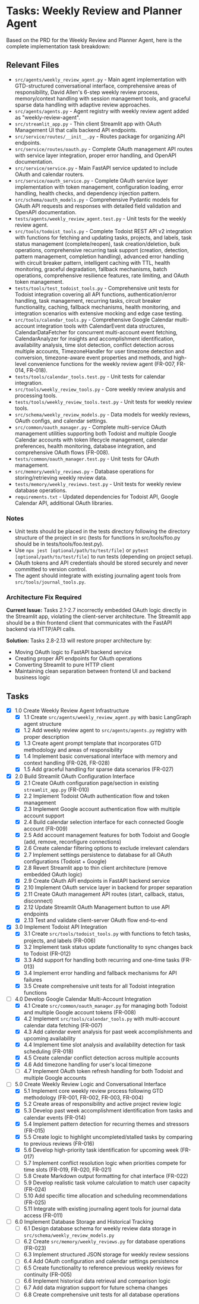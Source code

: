# Tasks: Weekly Review and Planner Agent

Based on the PRD for the Weekly Review and Planner Agent, here is the complete implementation task breakdown:

## Relevant Files

- `src/agents/weekly_review_agent.py` - Main agent implementation with GTD-structured conversational interface, comprehensive areas of responsibility, David Allen's 6-step weekly review process, memory/context handling with session management tools, and graceful sparse data handling with adaptive review approaches.
- `src/agents/agents.py` - Agent registry with weekly review agent added as "weekly-review-agent".
- `src/streamlit_app.py` - Thin client Streamlit app with OAuth Management UI that calls backend API endpoints.
- `src/service/routes/__init__.py` - Routes package for organizing API endpoints.
- `src/service/routes/oauth.py` - Complete OAuth management API routes with service layer integration, proper error handling, and OpenAPI documentation.
- `src/service/service.py` - Main FastAPI service updated to include OAuth and calendar routers.
- `src/service/oauth_service.py` - Complete OAuth service layer implementation with token management, configuration loading, error handling, health checks, and dependency injection pattern.
- `src/schema/oauth_models.py` - Comprehensive Pydantic models for OAuth API requests and responses with detailed field validation and OpenAPI documentation.
- `tests/agents/weekly_review_agent.test.py` - Unit tests for the weekly review agent.
- `src/tools/todoist_tools.py` - Complete Todoist REST API v2 integration with functions for fetching and updating tasks, projects, and labels, task status management (complete/reopen), task creation/deletion, bulk operations, comprehensive recurring task support (creation, detection, pattern management, completion handling), advanced error handling with circuit breaker pattern, intelligent caching with TTL, health monitoring, graceful degradation, fallback mechanisms, batch operations, comprehensive resilience features, rate limiting, and OAuth token management.
- `tests/tools/test_todoist_tools.py` - Comprehensive unit tests for Todoist integration covering all API functions, authentication/error handling, task management, recurring tasks, circuit breaker functionality, caching, fallback mechanisms, health monitoring, and integration scenarios with extensive mocking and edge case testing.
- `src/tools/calendar_tools.py` - Comprehensive Google Calendar multi-account integration tools with CalendarEvent data structures, CalendarDataFetcher for concurrent multi-account event fetching, CalendarAnalyzer for insights and accomplishment identification, availability analysis, time slot detection, conflict detection across multiple accounts, TimezoneHandler for user timezone detection and conversion, timezone-aware event properties and methods, and high-level convenience functions for the weekly review agent (FR-007, FR-014, FR-018).
- `tests/tools/calendar_tools.test.py` - Unit tests for calendar integration.
- `src/tools/weekly_review_tools.py` - Core weekly review analysis and processing tools.
- `tests/tools/weekly_review_tools.test.py` - Unit tests for weekly review tools.
- `src/schema/weekly_review_models.py` - Data models for weekly reviews, OAuth configs, and calendar settings.
- `src/common/oauth_manager.py` - Complete multi-service OAuth management utilities supporting both Todoist and multiple Google Calendar accounts with token lifecycle management, calendar preferences, health monitoring, database integration, and comprehensive OAuth flows (FR-008).
- `tests/common/oauth_manager.test.py` - Unit tests for OAuth management.
- `src/memory/weekly_reviews.py` - Database operations for storing/retrieving weekly review data.
- `tests/memory/weekly_reviews.test.py` - Unit tests for weekly review database operations.
- `requirements.txt` - Updated dependencies for Todoist API, Google Calendar API, additional OAuth libraries.

### Notes

- Unit tests should be placed in the tests directory following the directory structure of the project in src (tests for functions in src/tools/foo.py should be in tests/tools/foo.test.py).
- Use `npx jest [optional/path/to/test/file]` or `pytest [optional/path/to/test/file]` to run tests (depending on project setup).
- OAuth tokens and API credentials should be stored securely and never committed to version control.
- The agent should integrate with existing journaling agent tools from `src/tools/journal_tools.py`.

### Architecture Fix Required

**Current Issue:** Tasks 2.1-2.7 incorrectly embedded OAuth logic directly in the Streamlit app, violating the client-server architecture. The Streamlit app should be a thin frontend client that communicates with the FastAPI backend via HTTP/API calls.

**Solution:** Tasks 2.8-2.13 will restore proper architecture by:
- Moving OAuth logic to FastAPI backend service
- Creating proper API endpoints for OAuth operations
- Converting Streamlit to pure HTTP client
- Maintaining clean separation between frontend UI and backend business logic

## Tasks

- [x] 1.0 Create Weekly Review Agent Infrastructure
  - [x] 1.1 Create `src/agents/weekly_review_agent.py` with basic LangGraph agent structure
  - [x] 1.2 Add weekly review agent to `src/agents/agents.py` registry with proper description
  - [x] 1.3 Create agent prompt template that incorporates GTD methodology and areas of responsibility
  - [x] 1.4 Implement basic conversational interface with memory and context handling (FR-026, FR-028)
  - [x] 1.5 Add graceful handling for sparse data scenarios (FR-027)

- [x] 2.0 Build Streamlit OAuth Configuration Interface
  - [x] 2.1 Create OAuth configuration page/section in existing `streamlit_app.py` (FR-010)
  - [x] 2.2 Implement Todoist OAuth authentication flow and token management
  - [x] 2.3 Implement Google account authentication flow with multiple account support
  - [x] 2.4 Build calendar selection interface for each connected Google account (FR-009)
  - [x] 2.5 Add account management features for both Todoist and Google (add, remove, reconfigure connections)
  - [x] 2.6 Create calendar filtering options to exclude irrelevant calendars
  - [x] 2.7 Implement settings persistence to database for all OAuth configurations (Todoist + Google)
  - [x] 2.8 Revert Streamlit app to thin client architecture (remove embedded OAuth logic)
  - [x] 2.9 Create OAuth API endpoints in FastAPI backend service
  - [x] 2.10 Implement OAuth service layer in backend for proper separation
  - [x] 2.11 Create OAuth management API routes (start, callback, status, disconnect)
  - [x] 2.12 Update Streamlit OAuth Management button to use API endpoints
  - [x] 2.13 Test and validate client-server OAuth flow end-to-end

- [x] 3.0 Implement Todoist API Integration
  - [x] 3.1 Create `src/tools/todoist_tools.py` with functions to fetch tasks, projects, and labels (FR-006)
  - [x] 3.2 Implement task status update functionality to sync changes back to Todoist (FR-012)
  - [x] 3.3 Add support for handling both recurring and one-time tasks (FR-013)
  - [x] 3.4 Implement error handling and fallback mechanisms for API failures
  - [x] 3.5 Create comprehensive unit tests for all Todoist integration functions

- [ ] 4.0 Develop Google Calendar Multi-Account Integration
  - [x] 4.1 Create `src/common/oauth_manager.py` for managing both Todoist and multiple Google account tokens (FR-008)
  - [x] 4.2 Implement `src/tools/calendar_tools.py` with multi-account calendar data fetching (FR-007)
  - [x] 4.3 Add calendar event analysis for past week accomplishments and upcoming availability
  - [x] 4.4 Implement time slot analysis and availability detection for task scheduling (FR-018)
  - [x] 4.5 Create calendar conflict detection across multiple accounts
  - [x] 4.6 Add timezone handling for user's local timezone
  - [ ] 4.7 Implement OAuth token refresh handling for both Todoist and multiple Google accounts

- [ ] 5.0 Create Weekly Review Logic and Conversational Interface
  - [x] 5.1 Implement core weekly review process following GTD methodology (FR-001, FR-002, FR-003, FR-004)
  - [x] 5.2 Create areas of responsibility and active project review logic
  - [x] 5.3 Develop past week accomplishment identification from tasks and calendar events (FR-014)
  - [x] 5.4 Implement pattern detection for recurring themes and stressors (FR-015)
  - [x] 5.5 Create logic to highlight uncompleted/stalled tasks by comparing to previous reviews (FR-016)
  - [x] 5.6 Develop high-priority task identification for upcoming week (FR-017)
  - [ ] 5.7 Implement conflict resolution logic when priorities compete for time slots (FR-019, FR-020, FR-021)
  - [ ] 5.8 Create Markdown output formatting for chat interface (FR-022)
  - [ ] 5.9 Develop realistic task volume calculation to match user capacity (FR-024)
  - [ ] 5.10 Add specific time allocation and scheduling recommendations (FR-025)
  - [ ] 5.11 Integrate with existing journaling agent tools for journal data access (FR-011)

- [ ] 6.0 Implement Database Storage and Historical Tracking
  - [ ] 6.1 Design database schema for weekly review data storage in `src/schema/weekly_review_models.py`
  - [ ] 6.2 Create `src/memory/weekly_reviews.py` for database operations (FR-023)
  - [ ] 6.3 Implement structured JSON storage for weekly review sessions
  - [ ] 6.4 Add OAuth configuration and calendar settings persistence
  - [ ] 6.5 Create functionality to reference previous weekly reviews for continuity (FR-005)
  - [ ] 6.6 Implement historical data retrieval and comparison logic
  - [ ] 6.7 Add data migration support for future schema changes
  - [ ] 6.8 Create comprehensive unit tests for all database operations
